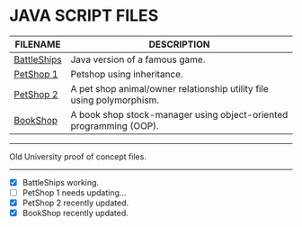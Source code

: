 # JAVA SCRIPT FILES

| FILENAME       | DESCRIPTION |
|----------------|-------------|
| [BattleShips](https://github.com/BroadbentT/Battleships) | Java version of a famous game.|
| [PetShop 1](https://github.com/BroadbentT/Petshop-1) | Petshop using inheritance. |
| [PetShop 2](https://github.com/BroadbentT/Petshop-2) |A pet shop animal/owner relationship utility file using polymorphism.|
| [BookShop](https://github.com/BroadbentT/Bookshop)| A book shop stock-manager using object-oriented programming (OOP). |

**************************************
Old University proof of concept files.
**************************************
- [x] BattleShips working.
- [ ] PetShop 1 needs updating...
- [X] PetShop 2 recently updated.
- [x] BookShop recently updated.
